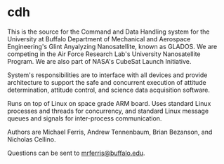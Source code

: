 cdh
===

This is the source for the Command and Data Handling system for the University at Buffalo Department of Mechanical
and Aerospace Engineering's Glint Anyalyzing Nanosatellite, known as GLADOS. We are competing in the Air Force Research Lab's University Nanosatellite Program. We are also part of NASA's CubeSat Launch Initiative. 

System's responsibilities are to interface with all devices and provide architecture to support the safe and concurrent execution of attitude determination, attitude control, and science data acquisition software.

Runs on top of Linux on space grade ARM board. Uses standard Linux processes and threads for concurrency, and standard Linux message queues and signals for inter-process communication. 

Authors are Michael Ferris, Andrew Tennenbaum, Brian Bezanson, and Nicholas Cellino.

Questions can be sent to mrferris@buffalo.edu.
